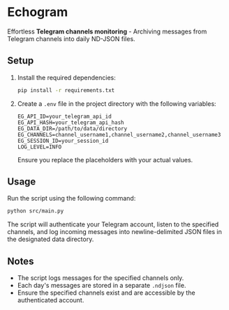 # Echogram

Effortless **Telegram channels monitoring** - Archiving messages from Telegram channels into daily ND-JSON files.

## Setup

1. Install the required dependencies:

   ```bash
   pip install -r requirements.txt
   ```

2. Create a `.env` file in the project directory with the following variables:

   ```dotenv
   EG_API_ID=your_telegram_api_id
   EG_API_HASH=your_telegram_api_hash
   EG_DATA_DIR=/path/to/data/directory
   EG_CHANNELS=channel_username1,channel_username2,channel_username3
   EG_SESSION_ID=your_session_id
   LOG_LEVEL=INFO
   ```

   Ensure you replace the placeholders with your actual values.

## Usage

Run the script using the following command:

```bash
python src/main.py
```

The script will authenticate your Telegram account, listen to the specified channels, and log incoming messages into newline-delimited JSON files in the designated data directory.

## Notes

- The script logs messages for the specified channels only.
- Each day's messages are stored in a separate `.ndjson` file.
- Ensure the specified channels exist and are accessible by the authenticated account.
